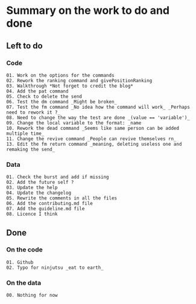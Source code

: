 # Summary on the work to do and done

## Left to do

### Code

    01. Work on the options for the commands
    02. Rework the ranking command and givePositionRanking
    03. Walkthrough *Not forget to credit the blog*
    04. Add the pat command
    05. Check to delete the send
    06. Test the dm command _Might be broken_
    07. Test the fm command _No idea how the command will work_ _Perhaps need to rework it ?_
    08. Need to change the way the test are done _(value == 'variable')_
    09. Change the local variable to the format: _name
    10. Rework the dead command _Seems like same person can be added multiple time_
    11. Change the revive command _People can revive themselves rn_
    13. Edit the fm return command _meaning, deleting useless one and remaking the send_

### Data

    01. Check the burst and add if missing
    02. Add the future self ?
    03. Update the help
    04. Update the changelog
    05. Rewrite the comments in all the files
    06. Add the contributing.md file
    07. Add the guideline.md file
    08. Licence I think

## Done

### On the code

    01. Github
    02. Typo for ninjutsu _eat to earth_

### On the data

    00. Nothing for now
